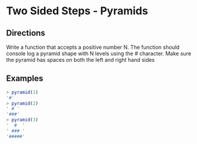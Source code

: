 # Two Sided Steps - Pyramids

## Directions
Write a function that accepts a positive number N. The function should console log a pyramid shape with N levels using the # character. Make sure the pyramid has spaces on both the left and right hand sides

## Examples
```javascript
> pyramid(1)
'#'
> pyramid(2)
' # '
'###'
> pyramid(3)
'  #  '
' ### '
'#####'
```